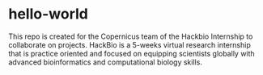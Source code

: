 # hello-world
This repo is created for the Copernicus team of the Hackbio Internship to collaborate on projects. HackBio is a 5-weeks virtual research internship that is practice oriented and focused on equipping scientists globally with advanced bioinformatics and computational biology skills.
